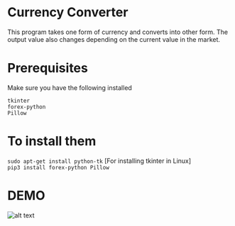 # Currency Converter

This program takes one form of currency and converts into other form. The output value also changes depending on the current value in the market.

# Prerequisites

Make sure you have the following installed

```tkinter``` <br />
```forex-python``` <br />
```Pillow``` 

# To install them

```sudo apt-get install python-tk``` [For installing tkinter in Linux] <br />
```pip3 install forex-python Pillow```

# DEMO

![alt text](https://github.com/karthiks2611/Python-project-Scripts/blob/main/Currency%20Converter/Img1.PNG?raw=true)
